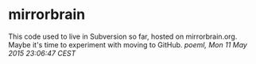 # mirrorbrain

This code used to live in Subversion so far, hosted on mirrorbrain.org. Maybe it's time to experiment with moving to GitHub.
*poeml, Mon 11 May 2015 23:06:47 CEST*
